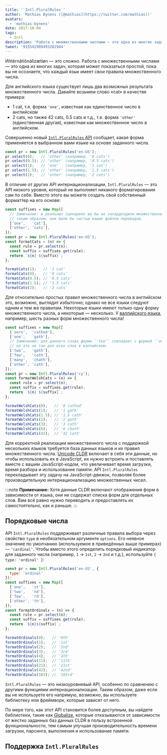 ```yaml
---
title: '`Intl.PluralRules`'
author: 'Mathias Bynens ([@mathias](https://twitter.com/mathias))'
avatars:
  - 'mathias-bynens'
date: 2017-10-04
tags:
  - Intl
description: 'Работа с множественными числами — это одна из многих задач, которая может показаться простой, пока вы не осознаете, что в каждом языке свои правила множественного числа. API Intl.PluralRules может помочь!'
tweet: '915542989493202944'
---
```

Иñtërnâtiônàlizætiøn — это сложно. Работа с множественными числами — это одна из многих задач, которая может показаться простой, пока вы не осознаете, что каждый язык имеет свои правила множественного числа.

Для английского языка существует лишь два возможных результата множественного числа. Давайте возьмем слово «cat» в качестве примера:

- 1 cat, т.е. форма `'one'`, известная как единственное число в английском
- 2 cats, но также 42 cats, 0.5 cats и т.д., т.е. форма `'other'` (единственная другая), известная как множественное число в английском.

Совершенно новый [`Intl.PluralRules` API](https://github.com/tc39/proposal-intl-plural-rules) сообщает, какая форма применяется в выбранном вами языке на основе заданного числа.

```js
const pr = new Intl.PluralRules('en-US');
pr.select(0);   // 'other' (например, '0 cats')
pr.select(0.5); // 'other' (например, '0.5 cats')
pr.select(1);   // 'one'   (например, '1 cat')
pr.select(1.5); // 'other' (например, '1.5 cats')
pr.select(2);   // 'other' (например, '2 cats')
```

<!--truncate-->
В отличие от других API интернационализации, `Intl.PluralRules` — это API низкого уровня, который не выполняет никакого форматирования сам по себе. Вместо этого вы можете создать свой собственный форматтер на его основе:

```js
const suffixes = new Map([
  // Замечание: в реальных сценариях вы бы не захардкодили множественные формы
  // таким образом; они были бы частью ваших файлов переводов.
  ['one',   'cat'],
  ['other', 'cats'],
]);
const pr = new Intl.PluralRules('en-US');
const formatCats = (n) => {
  const rule = pr.select(n);
  const suffix = suffixes.get(rule);
  return `${n} ${suffix}`;
};

formatCats(1);   // '1 cat'
formatCats(0);   // '0 cats'
formatCats(0.5); // '0.5 cats'
formatCats(1.5); // '1.5 cats'
formatCats(2);   // '2 cats'
```

Для относительно простых правил множественного числа в английском это, возможно, выглядит избыточно; однако не все языки следуют одним и тем же правилам. Некоторые языки имеют только одну форму множественного числа, а некоторые — несколько. У [валлийского языка](http://unicode.org/cldr/charts/latest/supplemental/language_plural_rules.html#rules), например, шесть разных форм множественного числа!

```js
const suffixes = new Map([
  ['zero',  'cathod'],
  ['one',   'gath'],
  // Замечание: для данного слова форма `'two'` совпадает с формой `'one'`,
  // но это не так для всех слов в валлийском.
  ['two',   'gath'],
  ['few',   'cath'],
  ['many',  'chath'],
  ['other', 'cath'],
]);
const pr = new Intl.PluralRules('cy');
const formatWelshCats = (n) => {
  const rule = pr.select(n);
  const suffix = suffixes.get(rule);
  return `${n} ${suffix}`;
};

formatWelshCats(0);   // '0 cathod'
formatWelshCats(1);   // '1 gath'
formatWelshCats(1.5); // '1.5 cath'
formatWelshCats(2);   // '2 gath'
formatWelshCats(3);   // '3 cath'
formatWelshCats(6);   // '6 chath'
formatWelshCats(42);  // '42 cath'
```

Для корректной реализации множественного числа с поддержкой нескольких языков требуется база данных языков и их правил множественного числа. [Unicode CLDR](http://cldr.unicode.org/) включает в себя эти данные, но чтобы использовать их в JavaScript, их нужно встроить и поставлять вместе с вашим JavaScript-кодом, что увеличивает время загрузки, время разбора и использование памяти. API `Intl.PluralRules` перекладывает эту задачу на JavaScript-движок, позволяя более производительную интернационализацию множественных чисел.

:::note
**Примечание:** Хотя данные CLDR включают отображения форм в зависимости от языка, они не содержат списка форм для отдельных слов. Вам всё равно нужно переводить и предоставлять их самостоятельно, как и раньше.
:::

## Порядковые числа

API `Intl.PluralRules` поддерживает различные правила выбора через свойство `type` в необязательном аргументе `options`. Его неявное значение по умолчанию (используемое в приведённых выше примерах) — `'cardinal'`. Чтобы вместо этого определить порядковый индикатор для заданного числа (например, `1` → `1st`, `2` → `2nd` и т.д.), используйте `{ type: 'ordinal' }`:

```js
const pr = new Intl.PluralRules('en-US', {
  type: 'ordinal'
});
const suffixes = new Map([
  ['one',   'st'],
  ['two',   'nd'],
  ['few',   'rd'],
  ['other', 'th'],
]);
const formatOrdinals = (n) => {
  const rule = pr.select(n);
  const suffix = suffixes.get(rule);
  return `${n}${suffix}`;
};

formatOrdinals(0);   // '0th'
formatOrdinals(1);   // '1st'
formatOrdinals(2);   // '2nd'
formatOrdinals(3);   // '3rd'
formatOrdinals(4);   // '4th'
formatOrdinals(11);  // '11th'
formatOrdinals(21);  // '21st'
formatOrdinals(42);  // '42nd'
formatOrdinals(103); // '103rd'
```

`Intl.PluralRules` — это низкоуровневый API, особенно по сравнению с другими функциями интернационализации. Таким образом, даже если вы не используете его напрямую, возможно, вы используете библиотеку или фреймворк, которые зависят от него.

По мере того, как этот API становится более доступным, вы найдете библиотеки, такие как [Globalize](https://github.com/globalizejs/globalize#plural-module), которые отказываются от зависимости от жестко заданных баз данных CLDR в пользу встроенной функциональности, тем самым улучшая производительность времени загрузки, парсинга, выполнения и использование памяти.

## Поддержка `Intl.PluralRules`

<feature-support chrome="63 /blog/v8-release-63"
                 firefox="58"
                 safari="13"
                 nodejs="10"
                 babel="no"></feature-support>
